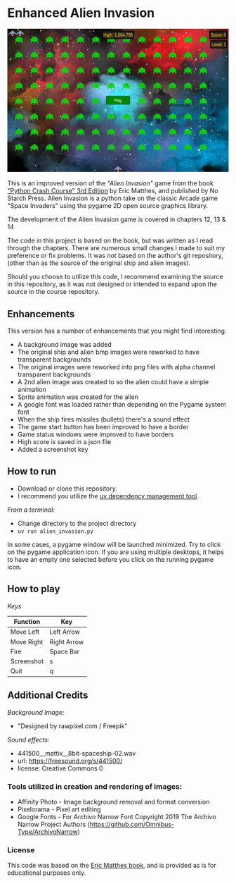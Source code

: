 # Enhanced Alien Invasion
<img src="images/screenshot.png" alt="Alien Invasion Game Screen" width="640">

This is an improved version of the *"Alien Invasion"* game from the book ["Python Crash Course" 3rd Edition](https://nostarch.com/python-crash-course-3rd-edition) by Eric Matthes, and published by No Starch Press.  Alien Invasion is a python take on the classic Arcade game "Space Invaders" using the pygame 2D open source graphics library.

The development of the Alien Invasion game is covered in chapters 12, 13 & 14

The code in this project is based on the book, but was written as I read through the chapters.  There are numerous small changes I made to suit my preference or fix problems.  It was *not* based on the author's git repository, (other than as the source of the original ship and alien images).  

Should you choose to utilize this code, I recommend examining the source in this repository, as it was not designed or intended to expand upon the source in the course repository. 

## Enhancements
This version has a number of enhancements that you might find interesting.

- A background image was added
- The original ship and alien bmp images were reworked to have transparent backgrounds
- The original images were reworked into png files with alpha channel transparent backgrounds
- A 2nd alien image was created to so the alien could have a simple animation
- Sprite animation was created for the alien
- A google font was loaded rather than depending on the Pygame system font
- When the ship fires missiles (bullets) there's a sound effect
- The game start button has been improved to have a border
- Game status windows were improved to have borders
- High score is saved in a json file
- Added a screenshot key

## How to run
- Download or clone this repository.
- I recommend you utilize the [uv dependency management tool](https://docs.astral.sh/uv/).

*From a terminal:*
- Change directory to the project directory
- `uv run alien_invasion.py`

In some cases, a pygame window will be launched minimized.  Try to click on the pygame application icon.  If you are using multiple desktops, it helps to have an empty one selected before you click on the running pygame icon. 

## How to play
*Keys*

| Function   |     Key      |
| ---------- | ------------ |
| Move Left  | Left Arrow   |
| Move Right | Right Arrow  | 
| Fire       | Space Bar    | 
| Screenshot | s            | 
| Quit       | q            | 

## Additional Credits

*Background Image:*
- "Designed by rawpixel.com / Freepik"

*Sound effects:*
- 441500__mattix__8bit-spaceship-02.wav
- url: https://freesound.org/s/441500/
- license: Creative Commons 0 

### Tools utilized in creation and rendering of images:

- Affinity Photo - Image background removal and format conversion
- Pixelorama - Pixel art editing
- Google Fonts - For Archivo Narrow Font
Copyright 2019 The Archivo Narrow Project Authors (https://github.com/Omnibus-Type/ArchivoNarrow)


### License
This code was based on the [Eric Matthes book](https://nostarch.com/python-crash-course-3rd-edition), and is provided as is for educational purposes only.  